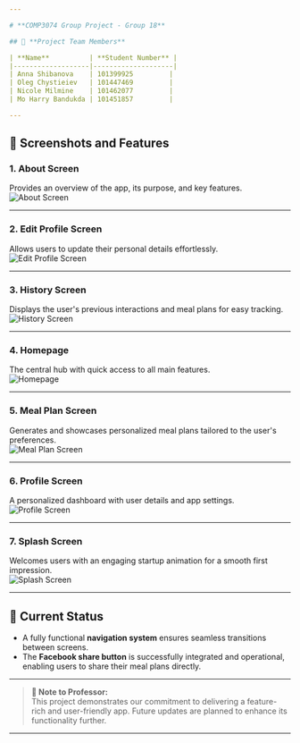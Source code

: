 ```yaml
---

# **COMP3074 Group Project - Group 18**

## 👥 **Project Team Members**

| **Name**          | **Student Number** |
|-------------------|--------------------|
| Anna Shibanova    | 101399925         |
| Oleg Chystieiev   | 101447469         |
| Nicole Milmine    | 101462077         |
| Mo Harry Bandukda | 101451857         |

---
```


## 📱 **Screenshots and Features**

### **1. About Screen**
Provides an overview of the app, its purpose, and key features.  
![About Screen](Screenshot/About.png)

---

### **2. Edit Profile Screen**
Allows users to update their personal details effortlessly.  
![Edit Profile Screen](Screenshot/Edit%20Profile.png)

---

### **3. History Screen**
Displays the user's previous interactions and meal plans for easy tracking.  
![History Screen](Screenshot/History.png)

---

### **4. Homepage**
The central hub with quick access to all main features.  
![Homepage](Screenshot/Homepage.png)

---

### **5. Meal Plan Screen**
Generates and showcases personalized meal plans tailored to the user's preferences.  
![Meal Plan Screen](Screenshot/MealPlan.png)

---

### **6. Profile Screen**
A personalized dashboard with user details and app settings.  
![Profile Screen](Screenshot/Profile.png)

---

### **7. Splash Screen**
Welcomes users with an engaging startup animation for a smooth first impression.  
![Splash Screen](Screenshot/Splash%20Screen.png)

---

## 🚀 **Current Status**

- A fully functional **navigation system** ensures seamless transitions between screens.
- The **Facebook share button** is successfully integrated and operational, enabling users to share their meal plans directly.

---

> **📌 Note to Professor:**  
> This project demonstrates our commitment to delivering a feature-rich and user-friendly app. Future updates are planned to enhance its functionality further.

---

